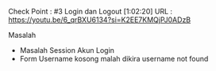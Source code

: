 Check Point : #3 Login dan Logout [1:02:20]
URL : https://youtu.be/6_qrBXU6134?si=K2EE7KMQjPJ0ADzB


Masalah
- Masalah Session Akun Login
- Form Username kosong malah dikira username not found